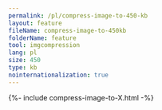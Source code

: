 ```yaml
---
permalink: /pl/compress-image-to-450-kb
layout: feature
fileName: compress-image-to-450kb
folderName: feature
tool: imgcompression
lang: pl
size: 450
type: kb
nointernationalization: true
---
```

{%- include compress-image-to-X.html -%}       
